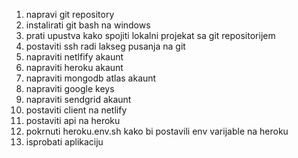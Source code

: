 1. napravi git repository
2. instalirati git bash na windows
3. prati upustva kako spojiti lokalni projekat sa git repositorijem
4. postaviti ssh radi lakseg pusanja na git
5. napraviti netlfify akaunt
6. napraviti heroku akaunt
7. napraviti mongodb atlas akaunt
8. napraviti google keys
9. napraviti sendgrid akaunt
10. postaviti client na netlify
11. postaviti api na heroku
12. pokrnuti heroku.env.sh kako bi postavili env varijable na heroku
13. isprobati aplikaciju
